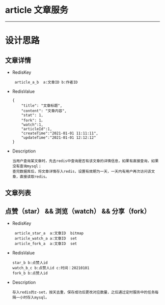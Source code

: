 # article 文章服务

---
# 设计思路

## 文章详情
 - RedisKey
   ```
    article_a_b  a:文章ID b:作者ID
   ```
 - RedisValue
    ```
   {
        "title": "文章标题",
        "content": "文章内容",
        "stat": 1,
        "fork": 1，
        "watch":1,
        "articleId":1,
        "createTime":"2021-01-01 11:11:11",
        "updateTime":"2021-01-01 12:12:12"
    }
   ```
 - Description
    ``` 
    当用户查询某文章时，先去redis中查询是否有该文章的详情信息，如果有直接查询，如果没有查询mysql；
    查完数据库后，将文章详情存入redis，设置有效期为一天，一天内有用户再次访问该文章，直接读取redis。
    ```

## 文章列表

## 点赞（star） && 浏览（watch） && 分享（fork）
 - RedisKey
   ```
    article_star_a  a:文章ID  bitmap
    article_watch_a a:文章ID  set
    article_fork_a  a:文章ID  set
   ```
 - RedisValue
   ```
   star_b b:点赞人id
   watch_b_c b:点赞人id c:时间：20210101
   fork_b b:点赞人id
   ```    

 - Description
    ```
   存入redis的z-set，按天去重，保存成功后更改对应数量，之后通过定时服务中的任务每隔一小时存入mysql。
    ```
    
